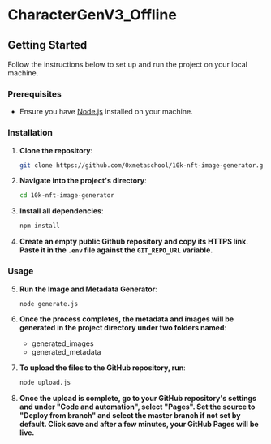 
# CharacterGenV3_Offline

## Getting Started

Follow the instructions below to set up and run the project on your local machine.

### Prerequisites

- Ensure you have [Node.js](https://nodejs.org/) installed on your machine.

### Installation

1. **Clone the repository**:

   ```sh
   git clone https://github.com/0xmetaschool/10k-nft-image-generator.git
   ```

2. **Navigate into the project's directory**:

   ```sh
   cd 10k-nft-image-generator
   ```

3. **Install all dependencies**:
   ```sh
   npm install
   ```

4. **Create an empty public Github repository and copy its HTTPS link. Paste it in the `.env` file against the `GIT_REPO_URL` variable.**

### Usage

5. **Run the Image and Metadata Generator**:
   ```sh
   node generate.js
   ```

6. **Once the process completes, the metadata and images will be generated in the project directory under two folders named**:

   - generated_images
   - generated_metadata

7. **To upload the files to the GitHub repository, run**:
   ```sh
   node upload.js
   ```

8. **Once the upload is complete, go to your GitHub repository's settings and under "Code and automation", select "Pages". Set the source to "Deploy from branch" and select the master branch if not set by default. Click save and after a few minutes, your GitHub Pages will be live.**
